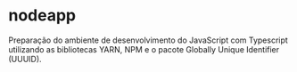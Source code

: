 # nodeapp
Preparação do ambiente de desenvolvimento do JavaScript com Typescript utilizando as bibliotecas YARN, NPM e o pacote Globally Unique Identifier (UUUID).
